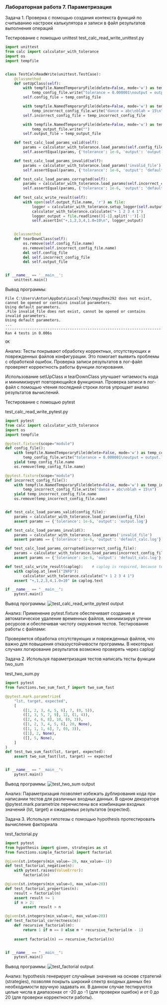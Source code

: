 ### Лабораторная работа 7. Параметризация
Задача 1. Проверка с помощью создания контекста функций по считыванию настроек калькулятора и записи в файл результатов выполнения операций

Тестирование с помощью unittest
test_calc_read_write_unittest.py
```python
import unittest
from calc import calculator_with_tolerance
import os
import tempfile


class TestCalcReadWrite(unittest.TestCase):
    @classmethod
    def setUpClass(self):
        with tempfile.NamedTemporaryFile(delete=False, mode='w') as temp_config_file:
            temp_config_file.write("tolerance = 0.000001\noutput = output.log\n")
        self.config_file = temp_config_file

        with tempfile.NamedTemporaryFile(delete=False, mode='w') as temp_incorrect_config_file:
            temp_incorrect_config_file.write("dance = abc\nblah = 15\n")
        self.incorrect_config_file = temp_incorrect_config_file

        with tempfile.NamedTemporaryFile(delete=False, mode='w') as temp_output_file:
            temp_output_file.write("")
        self.output_file = temp_output_file

    def test_calc_load_params_valid(self):
        params = calculator_with_tolerance.load_params(self.config_file.name)
        self.assertEqual(params, {'tolerance': 1e-6, 'output': 'output.log'})

    def test_calc_load_params_invalid(self):
        params = calculator_with_tolerance.load_params('invalid_file')
        self.assertEqual(params, {'tolerance': 1e-6, 'output': 'default_calc.log'})

    def test_calc_load_params_corrupted(self):
        params = calculator_with_tolerance.load_params(self.incorrect_config_file.name)
        self.assertEqual(params, {'tolerance': 1e-6, 'output': 'default_calc.log'})
        
    def test_calc_write_result(self):
        with open(self.output_file.name, 'r') as file:
            logger = calculator_with_tolerance.setup_logger(self.output_file.name)
            calculator_with_tolerance.calculate("+ 1 2 3 4 1")
            logger_output = file.readlines()[-1].split(':')[-1]
            self.assertIn("+,1,2,3,4,1.0=10\n", logger_output)
            

    @classmethod
    def tearDownClass(self):
        os.remove(self.config_file.name)
        os.remove(self.incorrect_config_file.name)
        del self.config_file
        del self.incorrect_config_file
        del self.output_file


if __name__ == '__main__':
    unittest.main()
```

Вывод программы:
```
File C:\Users\Anton\AppData\Local\Temp\tmpydhmx292 does not exist, cannot be opened or contains invalid parameters.
Using default parameters.
.File invalid_file does not exist, cannot be opened or contains invalid parameters.
Using default parameters.
...
----------------------------------------------------------------------
Ran 4 tests in 0.006s

OK
```

Анализ:
Тесты покрывают обработку корректных, отсутствующих и поврежденных файлов конфигурации. Это помогает выявить проблемы с обработкой ошибок.
Проверка записи результатов в лог-файл проверяет корректность работы функции логирования.

Использование setUpClass и tearDownClass улучшает читаемость кода и минимизирует повторяющийся функционал.
Проверка записи в лог-файл с помощью чтения последней строки логов упрощает анализ результатов вычислений.



Тестирование с помощью pytest

test_calc_read_write_pytest.py
```python
import pytest
from calc import calculator_with_tolerance
import os
import tempfile

@pytest.fixture(scope="module")
def config_file():
    with tempfile.NamedTemporaryFile(delete=False, mode='w') as temp_config_file:
        temp_config_file.write("tolerance = 0.000001\noutput = output.log\n")
    yield temp_config_file.name
    os.remove(temp_config_file.name)

@pytest.fixture(scope="module")
def incorrect_config_file():
    with tempfile.NamedTemporaryFile(delete=False, mode='w') as temp_incorrect_config_file:
        temp_incorrect_config_file.write("dance = abc\nblah = 15\n")
    yield temp_incorrect_config_file.name
    os.remove(temp_incorrect_config_file.name)


def test_calc_load_params_valid(config_file):
    params = calculator_with_tolerance.load_params(config_file)
    assert params == {'tolerance': 1e-6, 'output': 'output.log'}

def test_calc_load_params_invalid():
    params = calculator_with_tolerance.load_params('invalid_file')
    assert params == {'tolerance': 1e-6, 'output': 'default_calc.log'}

def test_calc_load_params_corrupted(incorrect_config_file):
    params = calculator_with_tolerance.load_params(incorrect_config_file)
    assert params == {'tolerance': 1e-6, 'output': 'default_calc.log'}

def test_calc_write_result(caplog):    # caplog is required, because temporary files are buggy
    with caplog.at_level("INFO"):
        calculator_with_tolerance.calculate("+ 1 2 3 4 1")
    assert "+,1,2,3,4,1.0=10" in caplog.text

if __name__ == "__main__":
    pytest.main()
```

Вывод программы:
![test_calc_read_write_pytest output](img/test_calc_read_write_pytest_output.png)

Анализ:
Применение pytest.fixture обеспечивает создание и автоматическое удаление временных файлов, минимизируя утечки ресурсов и обеспечивая чистоту окружения тестов.
Тестирование работы с файлами:

Проверяется обработка отсутствующих и поврежденных файлов, что важно для повышения отказоустойчивости программы.
В некоторых случаях логирование результатов возможно проверять через caplog/


Задача 2. Используя параметризация тестов написать тесты функции two_sum

test_two_sum.py
```python
import pytest
from functions.two_sum_fast_f import two_sum_fast

@pytest.mark.parametrize(
    "lst, target, expected",
    [
        ([1, 2, 3, 4, 5, 6], 7, (0, 5)),
        ([1, 3, 5, 7, 9], 12, (1, 4)),
        ([2, 4, 6, 8], 10, (0, 3)),
        ([1, 2, 3, 4, 5, 6], 20, None),
        ([1, 1, 1, 6], 7, (0, 3)),
        ([1], 2, None),
        ([], 5, None),
    ]
)
def test_two_sum_fast(lst, target, expected):
    assert two_sum_fast(lst, target) == expected


if __name__ == "__main__":
    pytest.main()
```

Вывод программы:
![test_two_sum output](img/test_two_sum_output.png)


Анализ:
Параметризация позволяет избежать дублирования кода при написании тестов для различных входных данных.
В одном декораторе @pytest.mark.parametrize перечислены все комбинации входных значений (lst, target) и ожидаемых результатов (expected).


Задача 3. Используя гипотезы с помощью hypothesis протестировать вычисление факториала

test_factorial.py
```python
import pytest
from hypothesis import given, strategies as st
from functions.simple_factorial import factorial

@given(st.integers(min_value=-20, max_value=-1))
def test_factorial_negative(n):
    with pytest.raises(ValueError):
        factorial(n)

@given(st.integers(min_value=0, max_value=20))
def test_factorial_properties(n):
    result = factorial(n)
    assert result >= 1
    if n > 2:
        assert result > n

@given(st.integers(min_value=0, max_value=20))
def test_factorial_correctness(n):
    def recursive_factorial(m):
        return 1 if m == 0 else m * recursive_factorial(m - 1)
    
    assert factorial(n) == recursive_factorial(n)


if __name__ == "__main__":
    pytest.main()
```

Вывод программы:
![test_factorial output](img/test_factorial_output.png)

Анализ:
hypothesis генерирует случайные значения на основе стратегий (strategies), позволяя покрыть широкий спектр входных данных без необходимости вручную задавать их.
В данном случае тестируются целые числа в диапазонах от -20 до -1 (для проверки ошибок) и от 0 до 20 (для проверки корректности работы).
